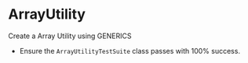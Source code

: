 # ArrayUtility

Create a Array Utility using GENERICS

* Ensure the `ArrayUtilityTestSuite` class passes with 100% success.
